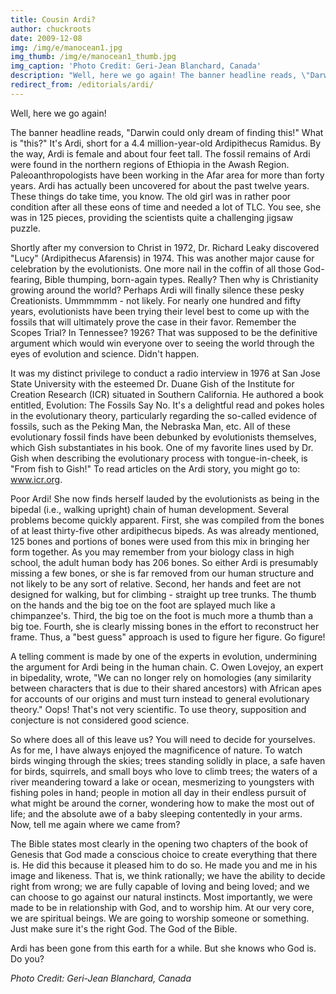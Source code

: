 ```yaml
---
title: Cousin Ardi?
author: chuckroots
date: 2009-12-08
img: /img/e/manocean1.jpg
img_thumb: /img/e/manocean1_thumb.jpg
img_caption: 'Photo Credit: Geri-Jean Blanchard, Canada'
description: "Well, here we go again! The banner headline reads, \"Darwin could only dream of finding this!\" What is \"this?\" It's Ardi, short for a 4.4 million-year-old Ardipithecus Ramidus. By the way, Ardi is female and about four feet tall. The fossil remains of Ardi were found in the northern regions of Ethiopia in the Awash Region. Paleoanthropologists have been working in the Afar area for more than forty years."
redirect_from: /editorials/ardi/
---
```


Well, here we go again!

The banner headline reads, "Darwin could only dream of finding this!" What is "this?" It's Ardi, short for a 4.4 million-year-old Ardipithecus Ramidus. By the way, Ardi is female and about four feet tall. The fossil remains of Ardi were found in the northern regions of Ethiopia in the Awash Region. Paleoanthropologists have been working in the Afar area for more than forty years. Ardi has actually been uncovered for about the past twelve years. These things do take time, you know. The old girl was in rather poor condition after all these eons of time and needed a lot of TLC. You see, she was in 125 pieces, providing the scientists quite a challenging jigsaw puzzle.

Shortly after my conversion to Christ in 1972, Dr. Richard Leaky discovered "Lucy" (Ardipithecus Afarensis) in 1974. This was another major cause for celebration by the evolutionists. One more nail in the coffin of all those God-fearing, Bible thumping, born-again types. Really? Then why is Christianity growing around the world? Perhaps Ardi will finally silence these pesky Creationists. Ummmmmm - not likely. For nearly one hundred and fifty years, evolutionists have been trying their level best to come up with the fossils that will ultimately prove the case in their favor. Remember the Scopes Trial? In Tennessee? 1926? That was supposed to be the definitive argument which would win everyone over to seeing the world through the eyes of evolution and science. Didn't happen.

It was my distinct privilege to conduct a radio interview in 1976 at San Jose State University with the esteemed Dr. Duane Gish of the Institute for Creation Research (ICR) situated in Southern California. He authored a book entitled, Evolution: The Fossils Say No. It's a delightful read and pokes holes in the evolutionary theory, particularly regarding the so-called evidence of fossils, such as the Peking Man, the Nebraska Man, etc. All of these evolutionary fossil finds have been debunked by evolutionists themselves, which Gish substantiates in his book. One of my favorite lines used by Dr. Gish when describing the evolutionary process with tongue-in-cheek, is "From fish to Gish!" To read articles on the Ardi story, you might go to: <a href="http://www.icr.org">www.icr.org</a>.

Poor Ardi! She now finds herself lauded by the evolutionists as being in the bipedal (i.e., walking upright) chain of human development. Several problems become quickly apparent. First, she was compiled from the bones of at least thirty-five other ardipithecus bipeds. As was already mentioned, 125 bones and portions of bones were used from this mix in bringing her form together. As you may remember from your biology class in high school, the adult human body has 206 bones. So either Ardi is presumably missing a few bones, or she is far removed from our human structure and not likely to be any sort of relative. Second, her hands and feet are not designed for walking, but for climbing - straight up tree trunks. The thumb on the hands and the big toe on the foot are splayed much like a chimpanzee's. Third, the big toe on the foot is much more a thumb than a big toe. Fourth, she is clearly missing bones in the effort to reconstruct her frame. Thus, a "best guess" approach is used to figure her figure. Go figure!

A telling comment is made by one of the experts in evolution, undermining the argument for Ardi being in the human chain. C. Owen Lovejoy, an expert in bipedality, wrote, "We can no longer rely on homologies (any similarity between characters that is due to their shared ancestors) with African apes for accounts of our origins and must turn instead to general evolutionary theory." Oops! That's not very scientific. To use theory, supposition and conjecture is not considered good science.

So where does all of this leave us? You will need to decide for yourselves. As for me, I have always enjoyed the magnificence of nature. To watch birds winging through the skies; trees standing solidly in place, a safe haven for birds, squirrels, and small boys who love to climb trees; the waters of a river meandering toward a lake or ocean, mesmerizing to youngsters with fishing poles in hand; people in motion all day in their endless pursuit of what might be around the corner, wondering how to make the most out of life; and the absolute awe of a baby sleeping contentedly in your arms. Now, tell me again where we came from?

The Bible states most clearly in the opening two chapters of the book of Genesis that God made a conscious choice to create everything that there is. He did this because it pleased him to do so. He made you and me in his image and likeness. That is, we think rationally; we have the ability to decide right from wrong; we are fully capable of loving and being loved; and we can choose to go against our natural instincts. Most importantly, we were made to be in relationship with God, and to worship him. At our very core, we are spiritual beings. We are going to worship someone or something. Just make sure it's the right God. The God of the Bible.

Ardi has been gone from this earth for a while. But she knows who God is. Do you?

*Photo Credit: Geri-Jean Blanchard, Canada*
